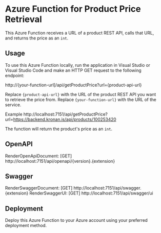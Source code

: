 # Azure Function for Product Price Retrieval

This Azure Function receives a URL of a product REST API, calls that URL, and returns the price as an `int`.

## Usage

To use this Azure Function locally, run the application in Visual Studio or Visual Studio Code and make an HTTP GET request to the following endpoint:

http://{your-function-url]/api/getProductPrice?url={product-api-url}

Replace `{product-api-url}` with the URL of the product REST API you want to retrieve the price from.
Replace `{your-function-url}` with the URL of the service.

Example
http://localhost:7151/api/getProductPrice?url=https://backend.kronan.is/api/products/100253420

The function will return the product's price as an `int`.

## OpenAPI 

RenderOpenApiDocument: [GET] http://localhost:7151/api/openapi/{version}.{extension}

## Swagger

RenderSwaggerDocument: [GET] http://localhost:7151/api/swagger.{extension}
RenderSwaggerUI: [GET] http://localhost:7151/api/swagger/ui

## Deployment

Deploy this Azure Function to your Azure account using your preferred deployment method.

